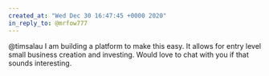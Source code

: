 ```yaml
---
created_at: "Wed Dec 30 16:47:45 +0000 2020"
in_reply_to: @mrfow777
---
```


@timsalau I am building a platform to make this easy. It allows for entry level small business creation and investing.  Would love to chat with you if that sounds interesting.